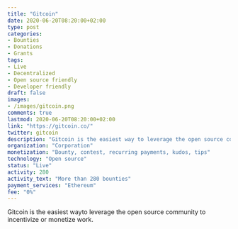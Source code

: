 ```yaml
---
title: "Gitcoin"
date: 2020-06-20T08:20:00+02:00
type: post
categories:
- Bounties
- Donations
- Grants
tags:
- Live
- Decentralized
- Open source friendly
- Developer friendly
draft: false
images:
- /images/gitcoin.png
comments: true
lastmod: 2020-06-20T08:20:00+02:00
link: "https://gitcoin.co/"
twitter: gitcoin
description: "Gitcoin is the easiest way to leverage the open source community to incentivize or monetize work."
organization: "Corporation"
monetization: "Bounty, contest, recurring payments, kudos, tips"
technology: "Open source"
status: "Live"
activity: 280
activity_text: "More than 280 bounties"
payment_services: "Ethereum"
fee: "0%"
---
```


Gitcoin is the easiest wayto leverage the open source community to incentivize or monetize work.<!--more-->

